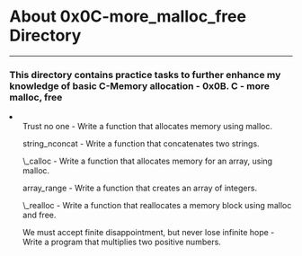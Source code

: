 <h1>About 0x0C-more_malloc_free Directory</h1>
<hr>
<h3>This directory contains practice tasks to further enhance my knowledge of basic C-Memory allocation - 0x0B. C - more malloc, free</h3>
<p>
<li>
<ol>Trust no one - Write a function that allocates memory using malloc.</ol>

<ol>string_nconcat - Write a function that concatenates two strings.</ol>

<ol>\_calloc - Write a function that allocates memory for an array, using malloc.</ol>

<ol>array_range - Write a function that creates an array of integers.</ol>

<ol>\_realloc - Write a function that reallocates a memory block using malloc and free.</ol>

<ol>We must accept finite disappointment, but never lose infinite hope - Write a program that multiplies two positive numbers.</ol>
</li>
</p>
